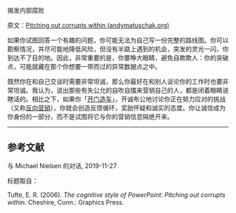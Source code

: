 揭发内部腐败

原文：[Pitching out corrupts within (andymatuschak.org)](https://notes.andymatuschak.org/zqG92bvaL58AWMeL97jXaRd1Dm6hsfGvhAn)

如果你试图回答一个有趣的问题，你可能无法为自己写一份完整的路线图。你可以勘察情况，并尽可能地降低风险，但没有半路上遇到的机会，突发的灵光一闪，你到达不了目的地。因此，非常重要的是，你要睁大眼睛，避免自欺欺人：你的突破点，可能就藏在那个你想要一带而过的异常数据点之中。

既然你在和自己交谈时需要非常坦诚，那么你最好在和别人谈论你的工作时也要非常坦诚。我认为，说出那些有失公允的自吹自擂来营销自己的人，都是闭着眼睛说瞎话的。相比之下，如果你「[开门造车](https://notes.andymatuschak.org/z21cgR9K3UcQ5a7yPsj2RUim3oM2TzdBByZu)」，开诚布公地讨论你正在努力应对的挑战（又称[反向营销](https://notes.andymatuschak.org/z4bK6LaSBRetDzuYkeCs3A8mJ8DufTbK4o6FS)），你就会创造反馈循环，奖励怀疑和诚实的态度。你让诚信成为你身份的一部分，而不是试图将它与你的营销信息隔绝开来。

------

## 参考文献

与 Michael Nielsen 的对话, 2019-11-27

标题取自：

Tufte, E. R. (2006). *The cognitive style of PowerPoint: Pitching out corrupts within*. Cheshire, Conn.: Graphics Press.